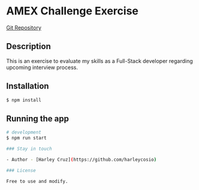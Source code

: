 
# AMEX Challenge Exercise

[Git Repository](https://github.com/harleycosio/amex-challenge-harley)

## Description

This is an exercise to evaluate my skills as a Full-Stack developer regarding upcoming interview process.

## Installation

```bash
$ npm install
```

## Running the app

```bash
# development
$ npm run start

### Stay in touch

- Author - [Harley Cruz](https://github.com/harleycosio)

### License

Free to use and modify. 
